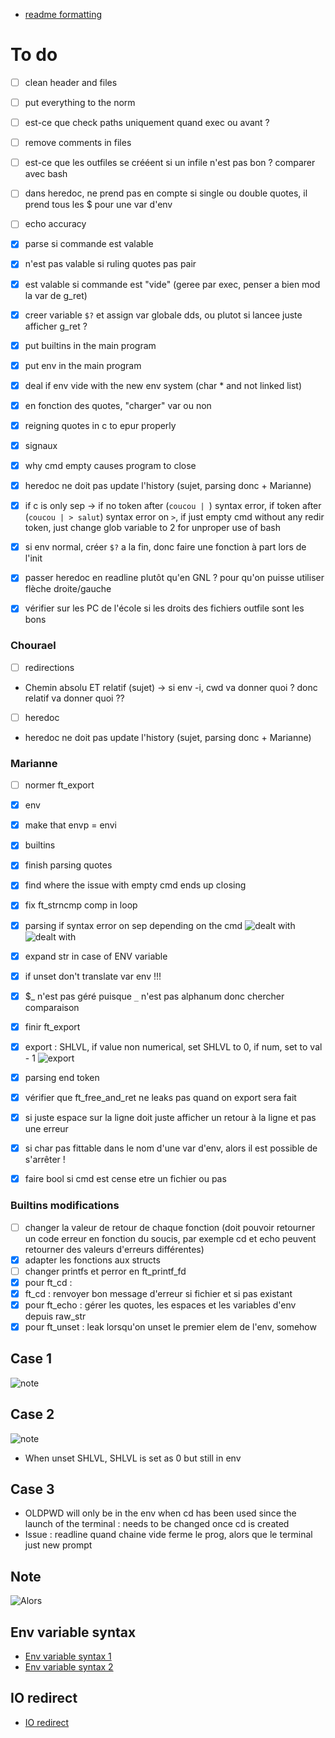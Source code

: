 * [readme formatting](https://docs.github.com/en/get-started/writing-on-github/getting-started-with-writing-and-formatting-on-github/basic-writing-and-formatting-syntax)

# To do

* [ ] clean header and files
* [ ] put everything to the norm
* [ ] est-ce que check paths uniquement quand exec ou avant ?
* [ ] remove comments in files
* [ ] est-ce que les outfiles se crééent si un infile n'est pas bon ? comparer avec bash
* [ ] dans heredoc, ne prend pas en compte si single ou double quotes, il prend tous les $ pour une var d'env
* [ ] echo accuracy

* [x] parse si commande est valable
* [x] n'est pas valable si ruling quotes pas pair
* [x] est valable si commande est "vide" (geree par exec, penser a bien mod la var de g_ret)
* [x] creer variable ```$?``` et assign var globale dds, ou plutot si lancee juste afficher g_ret ?
* [x] put builtins in the main program
* [x] put env in the main program
* [x] deal if env vide with the new env system (char * and not linked list)
* [x] en fonction des quotes, "charger" var ou non
* [x] reigning quotes in c to epur properly
* [x] signaux
* [x] why cmd empty causes program to close
* [x] heredoc ne doit pas update l'history (sujet, parsing donc + Marianne)
* [x] if c is only sep -> if no token after (```coucou | ```) syntax error, if token after (```coucou | > salut```) syntax error on ```>```, if just empty cmd without any redir token, just change glob variable to 2 for unproper use of bash
* [x] si env normal, créer `$?` a la fin, donc faire une fonction à part lors de l'init
* [x] passer heredoc en readline plutôt qu'en GNL ? pour qu'on puisse utiliser flèche droite/gauche
* [x] vérifier sur les PC de l'école si les droits des fichiers outfile sont les bons



### Chourael
* [ ] redirections
* Chemin absolu ET relatif (sujet) -> si env -i, cwd va donner quoi ? donc relatif va donner quoi ??
* [ ] heredoc
* heredoc ne doit pas update l'history (sujet, parsing donc + Marianne)

### Marianne
* [ ] normer ft_export

* [x] env
* [x] make that envp = envi
* [x] builtins
* [x] finish parsing quotes
* [x] find where the issue with empty cmd ends up closing
* [x] fix ft_strncmp comp in loop
* [x] parsing if syntax error on sep depending on the cmd
![dealt with](img_readme/1.png)
![dealt with](img_readme/2.png)
* [x] expand str in case of ENV variable
* [x] if unset don't translate var env !!!
* [x] $_ n'est pas géré puisque ```_``` n'est pas alphanum donc chercher comparaison
* [x] finir ft_export
* [x] export : SHLVL, if value non numerical, set SHLVL to 0, if num, set to val - 1
![export](img_readme/shlvl.png)
* [x] parsing end token
* [x] vérifier que ft_free_and_ret ne leaks pas quand on export sera fait
* [x] si juste espace sur la ligne doit juste afficher un retour à la ligne et pas une erreur
* [x] si char pas fittable dans le nom d'une var d'env, alors il est possible de s'arrêter !
* [x] faire bool si cmd est cense etre un fichier ou pas

### Builtins modifications
* [ ] changer la valeur de retour de chaque fonction (doit pouvoir retourner un code erreur en fonction du soucis, par exemple cd et echo peuvent retourner des valeurs d'erreurs différentes)
* [x] adapter les fonctions aux structs
* [ ] changer printfs et perror en ft_printf_fd
* [x] pour ft_cd :
* [x] ft_cd : renvoyer bon message d'erreur si fichier et si pas existant
* [x] pour ft_echo : gérer les quotes, les espaces et les variables d'env depuis raw_str
* [x] pour ft_unset : leak lorsqu'on unset le premier elem de l'env, somehow

## Case 1

![note](img_readme/env_variable.png)

## Case 2

![note](img_readme/SHLVL.png)
* When unset SHLVL, SHLVL is set as 0 but still in env

## Case 3
* OLDPWD will only be in the env when cd has been used since the launch of the terminal : needs to be changed once cd is created
* Issue : readline quand chaine vide ferme le prog, alors que le terminal just new prompt

## Note
![Alors](img_readme/msg_ret_token.png)

## Env variable syntax
* [Env variable syntax 1](https://stackoverflow.com/questions/2821043/allowed-characters-in-linux-environment-variable-names)
* [Env variable syntax 2](https://pubs.opengroup.org/onlinepubs/000095399/basedefs/xbd_chap08.html)
## IO redirect
* [IO redirect](https://tldp.org/LDP/abs/html/io-redirection.html)